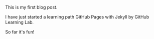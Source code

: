 This is my first blog post. 

I have just started a learning path GitHub Pages with Jekyll by GitHub Learning Lab.

So far it's fun!
